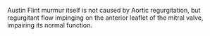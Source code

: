 Austin Flint murmur itself is not caused by Aortic regurgitation, but regurgitant flow impinging on the anterior leaflet of the mitral valve, impairing its normal function.

